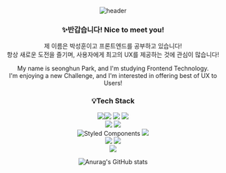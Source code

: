 <div align = "center">
  
![header](https://capsule-render.vercel.app/api?type=waving&color=gradient&height=300&section=header&text=Welcome!&fontSize=70&fontAlignY=43&fontAlign=51)
### ✨반갑습니다! Nice to meet you!



제 이름은 박성훈이고 프론트엔드를 공부하고 있습니다! \
항상 새로운 도전을 즐기며, 사용자에게 최고의 UX를 제공하는 것에 관심이 많습니다!

My name is seonghun Park, and I'm studying Frontend Technology. \
I'm enjoying a new Challenge, and I'm interested in offering best of UX to Users!

### 💡Tech Stack
<img src="https://img.shields.io/badge/html5-E34F26?style=for-the-badge&logo=html5&logoColor=white"><img src="https://img.shields.io/badge/css-1572B6?style=for-the-badge&logo=css3&logoColor=white"> <img src="https://img.shields.io/badge/javascript-F7DF1E?style=for-the-badge&logo=javascript&logoColor=black"> <img src="https://img.shields.io/badge/typescript-3178C6?style=for-the-badge&logo=typescript&logoColor=white">  \
<img src="https://img.shields.io/badge/react-61DAFB?style=for-the-badge&logo=react&logoColor=black"> <img src="https://img.shields.io/badge/next.js-000000?style=for-the-badge&logo=next.js&logoColor=white"> \
![Styled Components](https://img.shields.io/badge/styled--components-DB7093?style=for-the-badge&logo=styled-components&logoColor=white) <img src="https://img.shields.io/badge/tailwindCSS-06B6D4?style=for-the-badge&logo=tailwindCSS&logoColor=white"> \
<img src="https://img.shields.io/badge/redux-764ABC?style=for-the-badge&logo=redux&logoColor=white"> <img src="https://img.shields.io/badge/recoil-000000?style=for-the-badge&logo=recoil&logoColor=white"> \
<img src="https://img.shields.io/badge/AWS S3-569A31?style=for-the-badge&logo=aws&logoColor=white">

![Anurag's GitHub stats](https://github-readme-stats.vercel.app/api?username=hun0613&show_icons=true&theme=radical)
</div>
<!--
**hun0613/hun0613** is a ✨ _special_ ✨ repository because its `README.md` (this file) appears on your GitHub profile.

Here are some ideas to get you started:

- 🔭 I’m currently working on ...
- 🌱 I’m currently learning ...
- 👯 I’m looking to collaborate on ...
- 🤔 I’m looking for help with ...
- 💬 Ask me about ...
- 📫 How to reach me: ...
- 😄 Pronouns: ...
- ⚡ Fun fact: ...
-->
